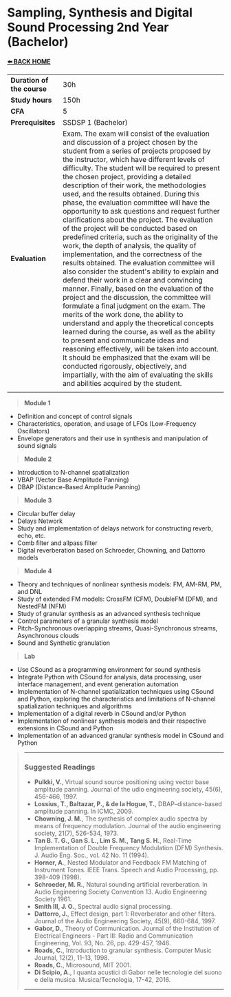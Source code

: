 # **Sampling, Synthesis and Digital Sound Processing 2nd Year (Bachelor)**  

[**⬅️ BACK HOME**](/HOME.md)  

|                          |     |
|:-------------------------|:----|  
|**Duration of the course**|30h  |
|**Study hours**           |150h |
|**CFA**                   |5    |
|**Prerequisites**         |SSDSP 1 (Bachelor)|
|**Evaluation**                  |Exam. The exam will consist of the evaluation and discussion of a project chosen by the student from a series of projects proposed by the instructor, which have different levels of difficulty. The student will be required to present the chosen project, providing a detailed description of their work, the methodologies used, and the results obtained. During this phase, the evaluation committee will have the opportunity to ask questions and request further clarifications about the project. The evaluation of the project will be conducted based on predefined criteria, such as the originality of the work, the depth of analysis, the quality of implementation, and the correctness of the results obtained. The evaluation committee will also consider the student's ability to explain and defend their work in a clear and convincing manner. Finally, based on the evaluation of the project and the discussion, the committee will formulate a final judgment on the exam. The merits of the work done, the ability to understand and apply the theoretical concepts learned during the course, as well as the ability to present and communicate ideas and reasoning effectively, will be taken into account. It should be emphasized that the exam will be conducted rigorously, objectively, and impartially, with the aim of evaluating the skills and abilities acquired by the student. |
|                          |     |


> **Module 1**
- Definition and concept of control signals  
- Characteristics, operation, and usage of LFOs (Low-Frequency Oscillators)  
- Envelope generators and their use in synthesis and manipulation of sound signals

> **Module 2**
- Introduction to N-channel spatialization  
- VBAP (Vector Base Amplitude Panning)  
- DBAP (Distance-Based Amplitude Panning)  

> **Module 3**
- Circular buffer delay
- Delays Network
- Study and implementation of delays network for constructing reverb, echo, etc.  
- Comb filter and allpass filter  
- Digital reverberation based on Schroeder, Chowning, and Dattorro models  

> **Module 4**
- Theory and techniques of nonlinear synthesis models: FM, AM-RM, PM, and DNL  
- Study of extended FM models: CrossFM (CFM), DoubleFM (DFM), and NestedFM (NFM)  
- Study of granular synthesis as an advanced synthesis technique  
- Control parameters of a granular synthesis model  
- Pitch-Synchronous overlapping streams, Quasi-Synchronous streams, Asynchronous clouds  
- Sound and Synthetic granulation  

> **Lab**
- Use CSound as a programming environment for sound synthesis  
- Integrate Python with CSound for analysis, data processing, user interface management, and event generation automation  
- Implementation of N-channel spatialization techniques using CSound and Python, exploring the characteristics and limitations of N-channel spatialization techniques and algorithms  
- Implementation of a digital reverb in CSound and/or Python  
- Implementation of nonlinear synthesis models and their respective extensions in CSound and Python  
- Implementation of an advanced granular synthesis model in CSound and Python  

>---
> ### **Suggested Readings**  
> 
>- **Pulkki, V.**, Virtual sound source positioning using vector base amplitude panning. Journal of the udio engineering society, 45(6), 456-466, 1997.  
>- **Lossius, T., Baltazar, P., & de la Hogue, T.**, DBAP–distance-based amplitude panning. In ICMC, 2009.  
>- **Chowning, J. M.**, The synthesis of complex audio spectra by means of frequency modulation. Journal of the audio engineering society, 21(7), 526-534, 1973.  
>- **Tan B. T. G., Gan S. L., Lim S. M., Tang S. H.**, Real-Time Implementation of Double Frequency Modulation (DFM) Synthesis. J. Audio Eng. Soc., vol. 42 No. 11 (1994).  
>- **Horner, A**., Nested Modulator and Feedback FM Matching of Instrument Tones. IEEE Trans. Speech and Audio Processing, pp. 398-409 (1998).  
>- **Schroeder, M. R.**, Natural sounding artificial reverberation. In Audio Engineering Society Convention 13. Audio Engineering Society 1961.  
>- **Smith III, J. O.**, Spectral audio signal processing.  
>- **Dattorro, J.**, Effect design, part 1: Reverberator and other filters. Journal of the Audio Engineering Society, 45(9), 660-684, 1997.  
>- **Gabor, D.**, Theory of Communication. Journal of the Institution of Electrical Engineers - Part III: Radio and Communication Engineering, Vol. 93, No. 26, pp. 429-457, 1946.  
>- **Roads, C.**, Introduction to granular synthesis. Computer Music Journal, 12(2), 11-13, 1998.
>- **Roads, C.**, Microsound, MIT 2001.
>- **Di Scipio, A.**, I quanta acustici di Gabor nelle tecnologie del suono e della musica. Musica/Tecnologia, 17-42, 2016.  
>---
